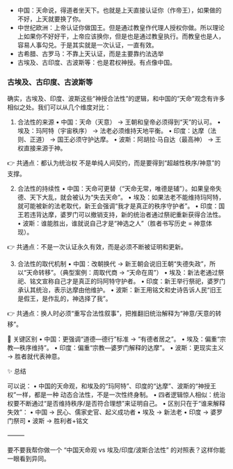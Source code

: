 - 中国：天命说，得道者坐天下。也就是上天直接认证你（作帝王），如果做的不好，上天就要换了你。
- 中世纪欧洲：上帝认证你做国王。但是通过教皇作代理人授权你做。所以理论上如果你不好好干，上帝应该换你，但是也是通过教皇执行。而教皇也是人，容易人事勾兑。于是其实就是一次认证，一直有效。
- 古希腊、古罗马：不靠上天认证，而是主要靠约法选举
- 古埃及、古印度、古波斯等：也是君权神授。有点像中国。


### 古埃及、古印度、古波斯等

确实，古埃及、印度、波斯这些“神授合法性”的逻辑，和中国的“天命”观念有许多相似之处。我们可以从几个维度对比：
 
1. 合法性的来源
	•	中国：天命（天意） → 王朝和皇帝必须得到“天”的认可。
	•	埃及：玛阿特（宇宙秩序） → 法老必须维持天地平衡。
	•	印度：达摩（法则、正道） → 国王必须守护达摩。
	•	波斯：阿胡拉·马自达（最高神） → 王权直接来源于神。

👉 共通点：都认为统治权 不是单纯人间契约，而是要得到“超越性秩序/神意”的支撑。
 
2. 合法性的持续性
	•	中国：天命可更替（“天命无常，唯德是辅”）。如果皇帝失德、天下大乱，就会被认为“失去天命”。
	•	埃及：如果法老不能维持玛阿特，就可能被新的法老取代，新王会强调“我才是真正的秩序守护者”。
	•	印度：国王若违背达摩，婆罗门可以撤销支持，新的统治者通过祭祀重新获得合法性。
	•	波斯：谁能胜出，谁就说自己才是“神选之人”（胜者书写历史 = 神意体现）。

👉 共通点：不是一次认证永久有效，而是必须不断被证明和更新。

3. 合法性的取代机制
	•	中国：改朝换代 → 新王朝会说旧王朝“失德失政”，所以“天命转移”。（典型案例：周取代商 → “天命在周”）
	•	埃及：新法老通过祭祀、铭文宣称自己才是真正的玛阿特守护者。
	•	印度：新王举行祭祀，婆罗门承认其统治，表示达摩由他维护。
	•	波斯：新王用铭文和史诗告诉人民“旧王是假王，是作乱的，神选择了我”。

👉 共通点：换人时必须“重写合法性叙事”，把推翻旧统治解释为“神意/天意的转移”。
 
📌 关键区别
	•	中国：更强调“道德—德行”标准 → “有德者居之”。
	•	埃及：偏重“宗教—秩序维持”。
	•	印度：偏重“宗教—婆罗门解释的达摩”。
	•	波斯：更现实主义 → 胜者就代表神意。
 
✨ 总结

可以说：
	•	中国的天命观，和埃及的“玛阿特”、印度的“达摩”、波斯的“神授王权”一样，都是一种 动态合法性，不是一次性终身制。
	•	四者逻辑惊人相似：统治权要不断通过“是否维持秩序/是否符合理想”来证明自己。
	•	区别只在于“谁来解释失效”：
	•	中国 → 民心、儒家史官、起义成功者
	•	埃及 → 新法老
	•	印度 → 婆罗门祭司
	•	波斯 → 胜利者+铭文

⸻

要不要我帮你做一个 “中国天命观 vs 埃及/印度/波斯合法性” 的对照表？这样你能一眼看到异同。
